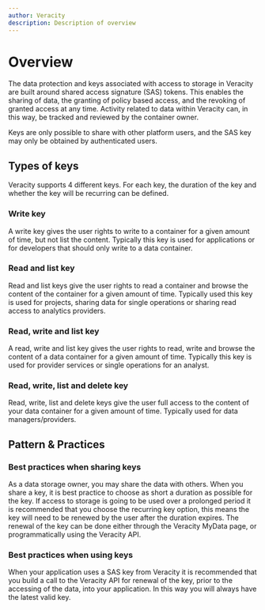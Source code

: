 ```yaml
---
author: Veracity
description: Description of overview
---
```


# Overview

The data protection and keys associated with access to storage in Veracity are built around shared access signature (SAS) tokens. This enables the sharing of data, the granting of policy based access, and the revoking of granted access at any time. Activity related to data within Veracity can, in this way, be tracked and reviewed by the container owner.

Keys are only possible to share with other platform users, and the SAS key may only be obtained by authenticated users.


## Types of keys

Veracity supports 4 different keys. For each key, the duration of the key and whether the key will be recurring can be defined.

### Write key

A write key gives the user rights to write to a container for a given amount of time, but not list the content. Typically this key is used for applications or for developers that should only write to a data container.

### Read and list key

Read and list keys give the user rights to read a container and browse the content of the container for a given amount of time. Typically used this key is used for projects, sharing data for single operations or sharing read access to analytics providers.

### Read, write and list key

A read, write and list key gives the user rights to read, write and browse the content of a data container for a given amount of time. Typically this key is used for provider services or single operations for an analyst.

### Read, write, list and delete key

Read, write, list and delete keys give the user full access to the content of your data container for a given amount of time. Typically used for data managers/providers.

## Pattern & Practices

### Best practices when sharing keys

As a data storage owner, you may share the data with others. When you share a key, it is best practice to choose as short a duration as possible for the key. If access to storage is going to be used over a prolonged period it is recommended that you choose the recurring key option, this means the key will need to be renewed by the user after the duration expires. The renewal of the key can be done either through the Veracity MyData page, or programmatically using the Veracity API.

### Best practices when using keys

When your application uses a SAS key from Veracity it is recommended that you build a call to the Veracity API for renewal of the key, prior to the accessing of the data, into your application. In this way you will always have the latest valid key.
